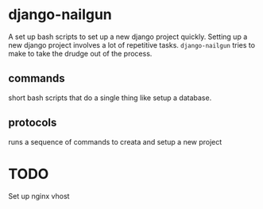django-nailgun
==============

A set up bash scripts to set up a new django project quickly.  Setting up a new django project involves a lot of repetitive tasks. `django-nailgun` tries to make to take the drudge out of the process.

commands
--------

short bash scripts that do a single thing like setup a database.


protocols
---------

runs a sequence of commands to creata and setup a new project


TODO
====

Set up nginx vhost

